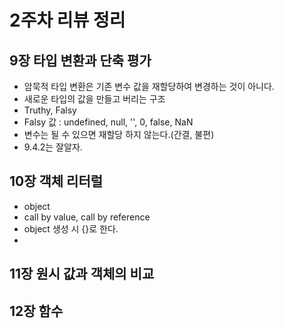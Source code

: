 # 2주차 리뷰 정리

## 9장 타입 변환과 단축 평가

* 암묵적 타입 변환은 기존 변수 값을 재할당하여 변경하는 것이 아니다.
* 새로운 타입의 값을 만들고 버리는 구조
* Truthy, Falsy
* Falsy 값 : undefined, null, '', 0, false, NaN
* 변수는 될 수 있으면 재할당 하지 않는다.(간결, 불편)
* 9.4.2는 잘알자.

## 10장 객체 리터럴

* object 
* call by value, call by reference
* object 생성 시 {}로 한다.
* 

## 11장 원시 값과 객체의 비교

## 12장 함수

